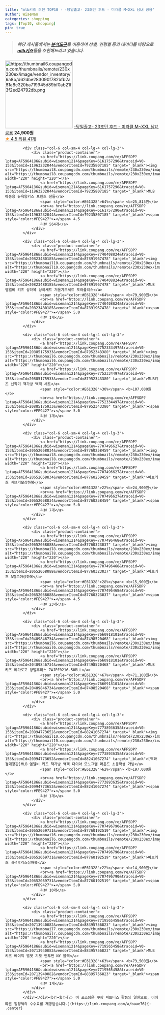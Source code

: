 ```yaml
---
title: "mlb키즈 추천 TOP10 - -당일출고- 23조던 후드 - 미라클 M~XXL 남녀 공용"
author: WiseMan
categories: shopping
tags: [Top10, shopping]
pin: true
---
```


> ##### 해당 게시물에서는 [**분석도구**](https://itemscout.io/)를 이용하여 **성별**, **연령별** 등의 데이터를 바탕으로 [**mlb키즈**](https://link.coupang.com/a/baae76)들을 추천해드리고 있습니다.
<div class="container"><div class="row">
            <div class="col-6 col-sm-4 col-lg-4 col-lg-3">
                <div class="product-container">
                    <a href="https://link.coupang.com/re/AFFSDP?lptag=AF5964186&subid=wiseman1214&pageKey=7606320046&traceid=V0-153&itemId=20133782840&vendorItemId=87870695681" target="_blank"><img src="https://thumbnail6.coupangcdn.com/thumbnails/remote/230x230ex/image/vendor_inventory/6a8b/d62dbe283090f782bfb2a81a8c320ba719945d89bf0ab21f3f2ed24792db.png" alt="https://thumbnail6.coupangcdn.com/thumbnails/remote/230x230ex/image/vendor_inventory/6a8b/d62dbe283090f782bfb2a81a8c320ba719945d89bf0ab21f3f2ed24792db.png" width="220" height="220"></a>
                    <a href="https://link.coupang.com/re/AFFSDP?lptag=AF5964186&subid=wiseman1214&pageKey=7606320046&traceid=V0-153&itemId=20133782840&vendorItemId=87870695681" target="_blank">-당일출고- 23조던 후드 - 미라클 M~XXL 남녀 공용</a>
                    <span style="color:#E61328"></span> <b>24,900원</b>
                    <br><a href="https://link.coupang.com/re/AFFSDP?lptag=AF5964186&subid=wiseman1214&pageKey=7606320046&traceid=V0-153&itemId=20133782840&vendorItemId=87870695681" target="_blank"><span style="color:#FE9427">★</span> 4.5
                    리뷰 41개</a>
                </div>
            </div>
            
            <div class="col-6 col-sm-4 col-lg-4 col-lg-3">
                <div class="product-container">
                    <a href="https://link.coupang.com/re/AFFSDP?lptag=AF5964186&subid=wiseman1214&pageKey=6161757290&traceid=V0-153&itemId=11963232044&vendorItemId=79235807185" target="_blank"><img src="https://thumbnail8.coupangcdn.com/thumbnails/remote/230x230ex/image/rs_quotation_api/bvsvgzua/3d4bb5eae883411fb68ce8d835f17995.jpg" alt="https://thumbnail8.coupangcdn.com/thumbnails/remote/230x230ex/image/rs_quotation_api/bvsvgzua/3d4bb5eae883411fb68ce8d835f17995.jpg" width="220" height="220"></a>
                    <a href="https://link.coupang.com/re/AFFSDP?lptag=AF5964186&subid=wiseman1214&pageKey=6161757290&traceid=V0-153&itemId=11963232044&vendorItemId=79235807185" target="_blank">MLB 아동용 뉴욕양키스 프렌즈 샌들</a>
                    <span style="color:#E61328">64%</span> <b>25,815원</b>
                    <br><a href="https://link.coupang.com/re/AFFSDP?lptag=AF5964186&subid=wiseman1214&pageKey=6161757290&traceid=V0-153&itemId=11963232044&vendorItemId=79235807185" target="_blank"><span style="color:#FE9427">★</span> 4.5
                    리뷰 564개</a>
                </div>
            </div>
            
            <div class="col-6 col-sm-4 col-lg-4 col-lg-3">
                <div class="product-container">
                    <a href="https://link.coupang.com/re/AFFSDP?lptag=AF5964186&subid=wiseman1214&pageKey=7740408824&traceid=V0-153&itemId=20823480185&vendorItemId=87891967478" target="_blank"><img src="https://thumbnail10.coupangcdn.com/thumbnails/remote/230x230ex/image/vendor_inventory/dad9/3efd4dcff967ae1726a48a292b89427411efaf917bba1a89a96552d6119c.png" alt="https://thumbnail10.coupangcdn.com/thumbnails/remote/230x230ex/image/vendor_inventory/dad9/3efd4dcff967ae1726a48a292b89427411efaf917bba1a89a96552d6119c.png" width="220" height="220"></a>
                    <a href="https://link.coupang.com/re/AFFSDP?lptag=AF5964186&subid=wiseman1214&pageKey=7740408824&traceid=V0-153&itemId=20823480185&vendorItemId=87891967478" target="_blank">MLB 엠엘비 키즈 상하복 상하세트 겨울기모세트 포라폴리스</a>
                    <span style="color:#E61328">64%</span> <b>79,900원</b>
                    <br><a href="https://link.coupang.com/re/AFFSDP?lptag=AF5964186&subid=wiseman1214&pageKey=7740408824&traceid=V0-153&itemId=20823480185&vendorItemId=87891967478" target="_blank"><span style="color:#FE9427">★</span> 5.0
                    리뷰 1개</a>
                </div>
            </div>
            
            <div class="col-6 col-sm-4 col-lg-4 col-lg-3">
                <div class="product-container">
                    <a href="https://link.coupang.com/re/AFFSDP?lptag=AF5964186&subid=wiseman1214&pageKey=7752334497&traceid=V0-153&itemId=20885175933&vendorItemId=87952343380" target="_blank"><img src="https://thumbnail6.coupangcdn.com/thumbnails/remote/230x230ex/image/vendor_inventory/9ade/7e02a383c83bd1d5332f371969401391fdd6718c452c0d7b987197cb0ed4.png" alt="https://thumbnail6.coupangcdn.com/thumbnails/remote/230x230ex/image/vendor_inventory/9ade/7e02a383c83bd1d5332f371969401391fdd6718c452c0d7b987197cb0ed4.png" width="220" height="220"></a>
                    <a href="https://link.coupang.com/re/AFFSDP?lptag=AF5964186&subid=wiseman1214&pageKey=7752334497&traceid=V0-153&itemId=20885175933&vendorItemId=87952343380" target="_blank">MLB키즈 신학기 책가방 백팩 세트</a>
                    <span style="color:#E61328">30%</span> <b>107,000원</b>
                    <br><a href="https://link.coupang.com/re/AFFSDP?lptag=AF5964186&subid=wiseman1214&pageKey=7752334497&traceid=V0-153&itemId=20885175933&vendorItemId=87952343380" target="_blank"><span style="color:#FE9427">★</span> 5.0
                    리뷰 1개</a>
                </div>
            </div>
            
            <div class="col-6 col-sm-4 col-lg-4 col-lg-3">
                <div class="product-container">
                    <a href="https://link.coupang.com/re/AFFSDP?lptag=AF5964186&subid=wiseman1214&pageKey=7707496627&traceid=V0-153&itemId=20652058834&vendorItemId=87760258459" target="_blank"><img src="https://thumbnail8.coupangcdn.com/thumbnails/remote/230x230ex/image/vendor_inventory/2470/eea2b4f26d9a94d1a6503d7fec2b6c7ebbede95887541528120419f521f0.jpg" alt="https://thumbnail8.coupangcdn.com/thumbnails/remote/230x230ex/image/vendor_inventory/2470/eea2b4f26d9a94d1a6503d7fec2b6c7ebbede95887541528120419f521f0.jpg" width="220" height="220"></a>
                    <a href="https://link.coupang.com/re/AFFSDP?lptag=AF5964186&subid=wiseman1214&pageKey=7707496627&traceid=V0-153&itemId=20652058834&vendorItemId=87760258459" target="_blank">바브키즈 바브기모상하복</a>
                    <span style="color:#E61328">22%</span> <b>24,900원</b>
                    <br><a href="https://link.coupang.com/re/AFFSDP?lptag=AF5964186&subid=wiseman1214&pageKey=7707496627&traceid=V0-153&itemId=20652058834&vendorItemId=87760258459" target="_blank"><span style="color:#FE9427">★</span> 5.0
                    리뷰 7개</a>
                </div>
            </div>
            
            <div class="col-6 col-sm-4 col-lg-4 col-lg-3">
                <div class="product-container">
                    <a href="https://link.coupang.com/re/AFFSDP?lptag=AF5964186&subid=wiseman1214&pageKey=7707496468&traceid=V0-153&itemId=20652058088&vendorItemId=87760323037" target="_blank"><img src="https://thumbnail8.coupangcdn.com/thumbnails/remote/230x230ex/image/vendor_inventory/7f4d/f1b25874388b95451299e29340cb03fdaf4a8fbfd8d18f156a89a4423b6b.jpg" alt="https://thumbnail8.coupangcdn.com/thumbnails/remote/230x230ex/image/vendor_inventory/7f4d/f1b25874388b95451299e29340cb03fdaf4a8fbfd8d18f156a89a4423b6b.jpg" width="220" height="220"></a>
                    <a href="https://link.coupang.com/re/AFFSDP?lptag=AF5964186&subid=wiseman1214&pageKey=7707496468&traceid=V0-153&itemId=20652058088&vendorItemId=87760323037" target="_blank">바브키즈 A벨로아상하복</a>
                    <span style="color:#E61328">28%</span> <b>15,900원</b>
                    <br><a href="https://link.coupang.com/re/AFFSDP?lptag=AF5964186&subid=wiseman1214&pageKey=7707496468&traceid=V0-153&itemId=20652058088&vendorItemId=87760323037" target="_blank"><span style="color:#FE9427">★</span> 4.5
                    리뷰 23개</a>
                </div>
            </div>
            
            <div class="col-6 col-sm-4 col-lg-4 col-lg-3">
                <div class="product-container">
                    <a href="https://link.coupang.com/re/AFFSDP?lptag=AF5964186&subid=wiseman1214&pageKey=7660918101&traceid=V0-153&itemId=20409846734&vendorItemId=87498520468" target="_blank"><img src="https://thumbnail6.coupangcdn.com/thumbnails/remote/230x230ex/image/vendor_inventory/60c3/3674ab66335b8d6d1a419502eec73800496bad1bfc6fb2f75503b5c3b174.jpg" alt="https://thumbnail6.coupangcdn.com/thumbnails/remote/230x230ex/image/vendor_inventory/60c3/3674ab66335b8d6d1a419502eec73800496bad1bfc6fb2f75503b5c3b174.jpg" width="220" height="220"></a>
                    <a href="https://link.coupang.com/re/AFFSDP?lptag=AF5964186&subid=wiseman1214&pageKey=7660918101&traceid=V0-153&itemId=20409846734&vendorItemId=87498520468" target="_blank">MLB 키즈 메가로고 양털후리스 7AJPF0216-50BLL</a>
                    <span style="color:#E61328">67%</span> <b>71,100원</b>
                    <br><a href="https://link.coupang.com/re/AFFSDP?lptag=AF5964186&subid=wiseman1214&pageKey=7660918101&traceid=V0-153&itemId=20409846734&vendorItemId=87498520468" target="_blank"><span style="color:#FE9427">★</span> 5.0
                    리뷰 1개</a>
                </div>
            </div>
            
            <div class="col-6 col-sm-4 col-lg-4 col-lg-3">
                <div class="product-container">
                    <a href="https://link.coupang.com/re/AFFSDP?lptag=AF5964186&subid=wiseman1214&pageKey=7773893635&traceid=V0-153&itemId=20994773652&vendorItemId=88241067274" target="_blank"><img src="https://thumbnail10.coupangcdn.com/thumbnails/remote/230x230ex/image/vendor_inventory/af59/33407a15675e4e346beca2d357258ec73dd8f7bf459f6ae98663fee2fc9e.jpg" alt="https://thumbnail10.coupangcdn.com/thumbnails/remote/230x230ex/image/vendor_inventory/af59/33407a15675e4e346beca2d357258ec73dd8f7bf459f6ae98663fee2fc9e.jpg" width="220" height="220"></a>
                    <a href="https://link.coupang.com/re/AFFSDP?lptag=AF5964186&subid=wiseman1214&pageKey=7773893635&traceid=V0-153&itemId=20994773652&vendorItemId=88241067274" target="_blank">[백화점매장판]MLB 엠엘비 키즈 책가방 백팩 다이아 모노그램 라운드 초등학생 가방</a>
                    <span style="color:#E61328">62%</span> <b>197,000원</b>
                    <br><a href="https://link.coupang.com/re/AFFSDP?lptag=AF5964186&subid=wiseman1214&pageKey=7773893635&traceid=V0-153&itemId=20994773652&vendorItemId=88241067274" target="_blank"><span style="color:#FE9427">★</span> 5.0
                    리뷰 1개</a>
                </div>
            </div>
            
            <div class="col-6 col-sm-4 col-lg-4 col-lg-3">
                <div class="product-container">
                    <a href="https://link.coupang.com/re/AFFSDP?lptag=AF5964186&subid=wiseman1214&pageKey=7707496790&traceid=V0-153&itemId=20652059731&vendorItemId=87760192519" target="_blank"><img src="https://thumbnail6.coupangcdn.com/thumbnails/remote/230x230ex/image/vendor_inventory/1028/6131495bfb2217921d888260a67e346f8a0b269faa6389513769c5129ec0.jpg" alt="https://thumbnail6.coupangcdn.com/thumbnails/remote/230x230ex/image/vendor_inventory/1028/6131495bfb2217921d888260a67e346f8a0b269faa6389513769c5129ec0.jpg" width="220" height="220"></a>
                    <a href="https://link.coupang.com/re/AFFSDP?lptag=AF5964186&subid=wiseman1214&pageKey=7707496790&traceid=V0-153&itemId=20652059731&vendorItemId=87760192519" target="_blank">바브키즈 배색후리스상하복</a>
                    <span style="color:#E61328">22%</span> <b>14,900원</b>
                    <br><a href="https://link.coupang.com/re/AFFSDP?lptag=AF5964186&subid=wiseman1214&pageKey=7707496790&traceid=V0-153&itemId=20652059731&vendorItemId=87760192519" target="_blank"><span style="color:#FE9427">★</span> 5.0
                    리뷰 10개</a>
                </div>
            </div>
            
            <div class="col-6 col-sm-4 col-lg-4 col-lg-3">
                <div class="product-container">
                    <a href="https://link.coupang.com/re/AFFSDP?lptag=AF5964186&subid=wiseman1214&pageKey=7719565458&traceid=V0-153&itemId=20713940082&vendorItemId=88395756823" target="_blank"><img src="https://thumbnail7.coupangcdn.com/thumbnails/remote/230x230ex/image/vendor_inventory/a3d8/619c4f994bca49a0ca2ae0449f36a8c9d3fb0b7cba88de25f27bc5c7611e.jpg" alt="https://thumbnail7.coupangcdn.com/thumbnails/remote/230x230ex/image/vendor_inventory/a3d8/619c4f994bca49a0ca2ae0449f36a8c9d3fb0b7cba88de25f27bc5c7611e.jpg" width="220" height="220"></a>
                    <a href="https://link.coupang.com/re/AFFSDP?lptag=AF5964186&subid=wiseman1214&pageKey=7719565458&traceid=V0-153&itemId=20713940082&vendorItemId=88395756823" target="_blank">MLB 키즈 베이직 벨벳 기모 맨투맨 NY 블랙</a>
                    <span style="color:#E61328">63%</span> <b>73,500원</b>
                    <br><a href="https://link.coupang.com/re/AFFSDP?lptag=AF5964186&subid=wiseman1214&pageKey=7719565458&traceid=V0-153&itemId=20713940082&vendorItemId=88395756823" target="_blank"><span style="color:#FE9427">★</span> 5.0
                    리뷰 1개</a>
                </div>
            </div>
            </div></div><br><br>[👉 이 포스팅은 쿠팡 파트너스 활동의 일환으로, 이에 따른 일정액의 수수료를 제공받습니다.](https://link.coupang.com/a/baae76){: .center}
